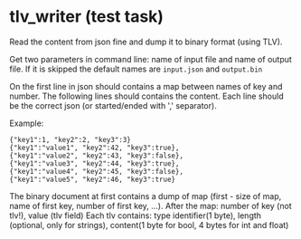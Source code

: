 # tlv_writer (test task)

Read the content from json fine and dump it to binary format (using TLV).

Get two parameters in command line: name of input file and name of output file. If it is skipped the default names are `input.json` and `output.bin`

On the first line in json should contains a map between names of key and number. The following lines should contains the content. 
Each line should be the correct json (or started/ended with ',' separator).

Example: 

```
{"key1":1, "key2":2, "key3":3} 
{"key1":"value1", "key2":42, "key3":true},
{"key1":"value2", "key2":43, "key3":false},
{"key1":"value3", "key2":44, "key3":true},
{"key1":"value4", "key2":45, "key3":false},
{"key1":"value5", "key2":46, "key3":true}
```

The binary document at first contains a dump of map (first - size of map, name of first key, number of first key, ...).
After the map: number of key (not tlv!), value (tlv field)
Each tlv contains: type identifier(1 byte), length (optional, only for strings), content(1 byte for bool, 4 bytes for int and float)
